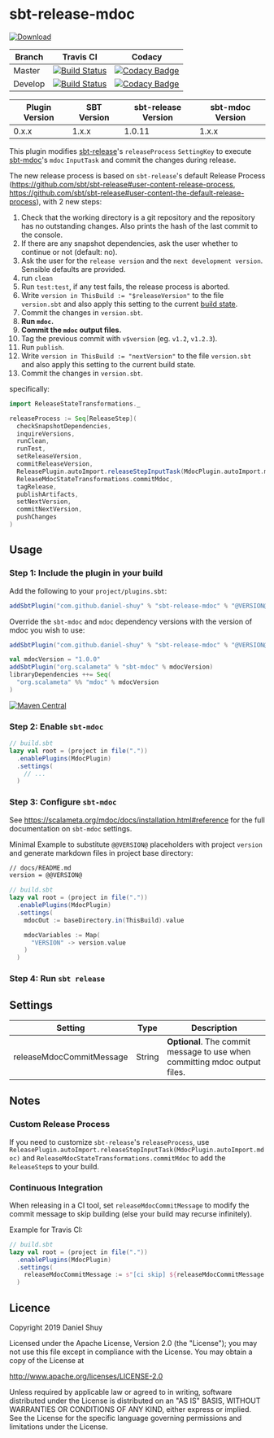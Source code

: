 # sbt-release-mdoc

[![Download](https://api.bintray.com/packages/daniel-shuy/sbt-plugins/sbt-release-mdoc/images/download.svg)](https://bintray.com/daniel-shuy/sbt-plugins/sbt-release-mdoc/_latestVersion)

| Branch  | Travis CI                                                                                                                                    | Codacy                                                                                                                                                                                                                                                                             |
| ------- | -------------------------------------------------------------------------------------------------------------------------------------------- | ---------------------------------------------------------------------------------------------------------------------------------------------------------------------------------------------------------------------------------------------------------------------------------- |
| Master  | [![Build Status](https://travis-ci.org/daniel-shuy/sbt-release-mdoc.svg?branch=master)](https://travis-ci.org/daniel-shuy/sbt-release-mdoc)  | [![Codacy Badge](https://api.codacy.com/project/badge/Grade/7200688e08804c60bbf9cd9107811aaa?branch=master)](https://www.codacy.com/app/daniel-shuy/sbt-release-mdoc?utm_source=github.com&utm_medium=referral&utm_content=daniel-shuy/sbt-release-mdoc&utm_campaign=Badge_Grade)  |
| Develop | [![Build Status](https://travis-ci.org/daniel-shuy/sbt-release-mdoc.svg?branch=develop)](https://travis-ci.org/daniel-shuy/sbt-release-mdoc) | [![Codacy Badge](https://api.codacy.com/project/badge/Grade/7200688e08804c60bbf9cd9107811aaa?branch=develop)](https://www.codacy.com/app/daniel-shuy/sbt-release-mdoc?utm_source=github.com&utm_medium=referral&utm_content=daniel-shuy/sbt-release-mdoc&utm_campaign=Badge_Grade) |

| Plugin Version | SBT Version | sbt-release Version | sbt-mdoc Version |
| -------------- | ----------- | ------------------- | ---------------- |
| 0.x.x          | 1.x.x       | 1.0.11              | 1.x.x            |

This plugin modifies [sbt-release](https://github.com/sbt/sbt-release)'s `releaseProcess` `SettingKey` to execute [sbt-mdoc](https://scalameta.org/mdoc/docs/installation.html#sbt)'s `mdoc` `InputTask` and commit the changes during release.

The new release process is based on `sbt-release`'s default Release Process (<https://github.com/sbt/sbt-release#user-content-release-process>, <https://github.com/sbt/sbt-release#user-content-the-default-release-process>), with 2 new steps:

1.  Check that the working directory is a git repository and the repository has no outstanding changes. Also prints the hash of the last commit to the console.
2.  If there are any snapshot dependencies, ask the user whether to continue or not (default: no).
3.  Ask the user for the `release version` and the `next development version`. Sensible defaults are provided.
4.  run `clean`
5.  Run `test:test`, if any test fails, the release process is aborted.
6.  Write `version in ThisBuild := "$releaseVersion"` to the file `version.sbt` and also apply this setting to the current [build state](http://www.scala-sbt.org/release/docs/Build-State.html).
7.  Commit the changes in `version.sbt`.
8.  **Run `mdoc`.**
9.  **Commit the `mdoc` output files.**
10. Tag the previous commit with `v$version` (eg. `v1.2`, `v1.2.3`).
11. Run `publish`.
12. Write `version in ThisBuild := "nextVersion"` to the file `version.sbt` and also apply this setting to the current build state.
13. Commit the changes in `version.sbt`.

specifically:

```scala
import ReleaseStateTransformations._

releaseProcess := Seq[ReleaseStep](
  checkSnapshotDependencies,
  inquireVersions,
  runClean,
  runTest,
  setReleaseVersion,
  commitReleaseVersion,
  ReleasePlugin.autoImport.releaseStepInputTask(MdocPlugin.autoImport.mdoc),
  ReleaseMdocStateTransformations.commitMdoc,
  tagRelease,
  publishArtifacts,
  setNextVersion,
  commitNextVersion,
  pushChanges
)
```

## Usage

### Step 1: Include the plugin in your build

Add the following to your `project/plugins.sbt`:

```scala
addSbtPlugin("com.github.daniel-shuy" % "sbt-release-mdoc" % "@VERSION@")
```

Override the `sbt-mdoc` and `mdoc` dependency versions with the version of mdoc you wish to use:

```scala
addSbtPlugin("com.github.daniel-shuy" % "sbt-release-mdoc" % "@VERSION@")

val mdocVersion = "1.0.0"
addSbtPlugin("org.scalameta" % "sbt-mdoc" % mdocVersion)
libraryDependencies ++= Seq(
  "org.scalameta" %% "mdoc" % mdocVersion
)
```

[![Maven Central](https://maven-badges.herokuapp.com/maven-central/org.scalameta/mdoc_2.12/badge.svg)](https://maven-badges.herokuapp.com/maven-central/org.scalameta/mdoc_2.12)

### Step 2: Enable `sbt-mdoc`

```scala
// build.sbt
lazy val root = (project in file("."))
  .enablePlugins(MdocPlugin)
  .settings(
    // ...
  )
```

### Step 3: Configure `sbt-mdoc`

See <https://scalameta.org/mdoc/docs/installation.html#reference> for the full documentation on `sbt-mdoc` settings.

Minimal Example to substitute `@@VERSION@` placeholders with project `version` and generate markdown files in project base directory:

```markdown
// docs/README.md
version = @@VERSION@
```

```scala
// build.sbt
lazy val root = (project in file("."))
  .enablePlugins(MdocPlugin)
  .settings(
    mdocOut := baseDirectory.in(ThisBuild).value

    mdocVariables := Map(
      "VERSION" -> version.value
    )
  )
```

### Step 4: Run `sbt release`

## Settings

| Setting                  | Type   | Description                                                                |
| ------------------------ | ------ | -------------------------------------------------------------------------- |
| releaseMdocCommitMessage | String | **Optional**. The commit message to use when committing mdoc output files. |

## Notes

### Custom Release Process

If you need to customize `sbt-release`'s `releaseProcess`, use `ReleasePlugin.autoImport.releaseStepInputTask(MdocPlugin.autoImport.mdoc)` and `ReleaseMdocStateTransformations.commitMdoc` to add the `ReleaseStep`s to your build.

### Continuous Integration

When releasing in a CI tool, set `releaseMdocCommitMessage` to modify the commit message to skip building (else your build may recurse infinitely).

Example for Travis CI:

```scala
// build.sbt
lazy val root = (project in file("."))
  .enablePlugins(MdocPlugin)
  .settings(
    releaseMdocCommitMessage := s"[ci skip] ${releaseMdocCommitMessage.value}"
  )
```

## Licence

Copyright 2019 Daniel Shuy

Licensed under the Apache License, Version 2.0 (the "License"); you may not use this file except in compliance with the License. You may obtain a copy of the License at

<http://www.apache.org/licenses/LICENSE-2.0>

Unless required by applicable law or agreed to in writing, software distributed under the License is distributed on an "AS IS" BASIS, WITHOUT WARRANTIES OR CONDITIONS OF ANY KIND, either express or implied. See the License for the specific language governing permissions and limitations under the License.
